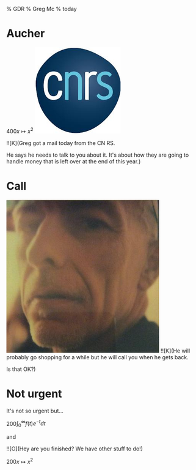 % GDR
% Greg Mc
% today

# Aucher

400$x \mapsto x^2$
![](cnrs.jpeg)

!![K](Greg got a mail today from the CN RS.

He says he needs to talk to you about it.
It's about how they are going to handle money that is left over at the end of this year.)

# Call

![](me.jpg)
!![K](He will probably go shopping for a while
but he will call you when he gets back.

Is that OK?)

# Not urgent

It's not so urgent but...

200$\int_0^\infty f(t) e^{-t} {dt}$

and


!![O](Hey are you finished? We have other stuff to do!)

200$x \mapsto x^2$
